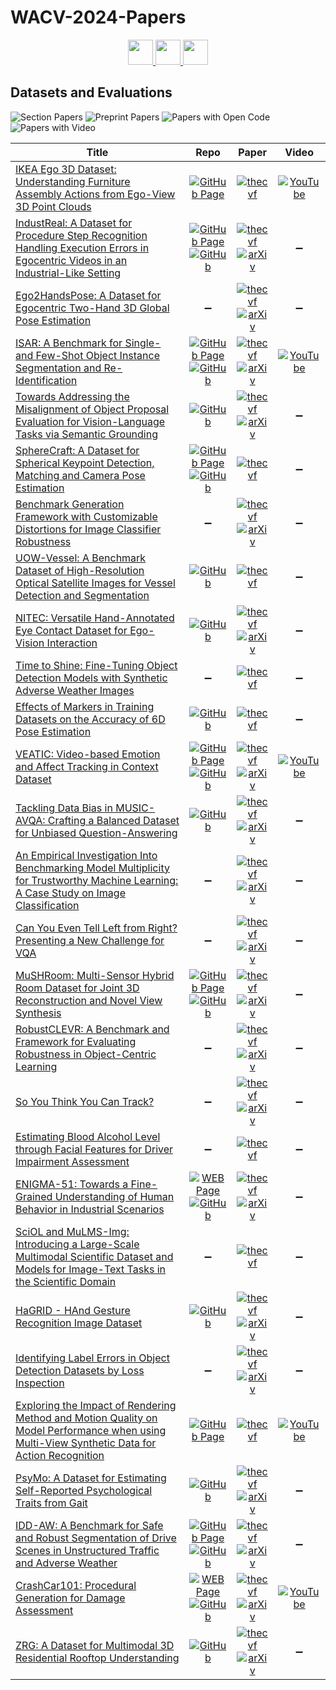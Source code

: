 # WACV-2024-Papers

<div align="center">
    <a href="https://github.com/DmitryRyumin/WACV-2024-Papers/blob/main/sections/computational_photography_image_and_video_synthesis.md">
        <img src="https://cdn.jsdelivr.net/gh/DmitryRyumin/NewEraAI-Papers@main/images/left.svg" width="40" alt="" />
    </a>
    <a href="https://github.com/DmitryRyumin/WACV-2024-Papers/">
        <img src="https://cdn.jsdelivr.net/gh/DmitryRyumin/NewEraAI-Papers@main/images/home.svg" width="40" alt="" />
    </a>
    <a href="https://github.com/DmitryRyumin/WACV-2024-Papers/blob/main/sections/explainable_fair_accountable-privacy-preserving.md">
        <img src="https://cdn.jsdelivr.net/gh/DmitryRyumin/NewEraAI-Papers@main/images/right.svg" width="40" alt="" />
    </a>
</div>

## Datasets and Evaluations

![Section Papers](https://img.shields.io/badge/Section%20Papers-28-42BA16) ![Preprint Papers](https://img.shields.io/badge/Preprint%20Papers-20-b31b1b) ![Papers with Open Code](https://img.shields.io/badge/Papers%20with%20Open%20Code-16-1D7FBF) ![Papers with Video](https://img.shields.io/badge/Papers%20with%20Video-5-FF0000)

| **Title** | **Repo** | **Paper** | **Video** |
|-----------|:--------:|:---------:|:---------:|
| [IKEA Ego 3D Dataset: Understanding Furniture Assembly Actions from Ego-View 3D Point Clouds](https://openaccess.thecvf.com/content/WACV2024/html/Ben-Shabat_IKEA_Ego_3D_Dataset_Understanding_Furniture_Assembly_Actions_From_Ego-View_WACV_2024_paper.html) | [![GitHub Page](https://img.shields.io/badge/GitHub-Page-159957.svg)](https://sitzikbs.github.io/IKEAEgo3D.github.io/) | [![thecvf](https://img.shields.io/badge/pdf-thecvf-7395C5.svg)](https://openaccess.thecvf.com/content/WACV2024/papers/Ben-Shabat_IKEA_Ego_3D_Dataset_Understanding_Furniture_Assembly_Actions_From_Ego-View_WACV_2024_paper.pdf) | [![YouTube](https://img.shields.io/badge/YouTube-%23FF0000.svg?style=for-the-badge&logo=YouTube&logoColor=white)](https://www.youtube.com/watch?v=8e3WeMv6vJY) |
| [IndustReal: A Dataset for Procedure Step Recognition Handling Execution Errors in Egocentric Videos in an Industrial-Like Setting](https://openaccess.thecvf.com/content/WACV2024/html/Schoonbeek_IndustReal_A_Dataset_for_Procedure_Step_Recognition_Handling_Execution_Errors_WACV_2024_paper.html) | [![GitHub Page](https://img.shields.io/badge/GitHub-Page-159957.svg)](https://timschoonbeek.github.io/industreal.html) <br /> [![GitHub](https://img.shields.io/github/stars/TimSchoonbeek/IndustReal?style=flat)](https://github.com/TimSchoonbeek/IndustReal) | [![thecvf](https://img.shields.io/badge/pdf-thecvf-7395C5.svg)](https://openaccess.thecvf.com/content/WACV2024/papers/Schoonbeek_IndustReal_A_Dataset_for_Procedure_Step_Recognition_Handling_Execution_Errors_WACV_2024_paper.pdf) <br /> [![arXiv](https://img.shields.io/badge/arXiv-2310.17323-b31b1b.svg)](http://arxiv.org/abs/2310.17323) | :heavy_minus_sign: |
| [Ego2HandsPose: A Dataset for Egocentric Two-Hand 3D Global Pose Estimation](https://openaccess.thecvf.com/content/WACV2024/html/Lin_Ego2HandsPose_A_Dataset_for_Egocentric_Two-Hand_3D_Global_Pose_Estimation_WACV_2024_paper.html) | :heavy_minus_sign: | [![thecvf](https://img.shields.io/badge/pdf-thecvf-7395C5.svg)](https://openaccess.thecvf.com/content/WACV2024/papers/Lin_Ego2HandsPose_A_Dataset_for_Egocentric_Two-Hand_3D_Global_Pose_Estimation_WACV_2024_paper.pdf) <br /> [![arXiv](https://img.shields.io/badge/arXiv-2206.04927-b31b1b.svg)](http://arxiv.org/abs/2206.04927) | :heavy_minus_sign: |
| [ISAR: A Benchmark for Single- and Few-Shot Object Instance Segmentation and Re-Identification](https://openaccess.thecvf.com/content/WACV2024/html/Gorlo_ISAR_A_Benchmark_for_Single-_and_Few-Shot_Object_Instance_Segmentation_WACV_2024_paper.html) | [![GitHub Page](https://img.shields.io/badge/GitHub-Page-159957.svg)](https://nicogorlo.github.io/isar_wacv24/) <br /> [![GitHub](https://img.shields.io/github/stars/nicogorlo/isar?style=flat)](https://github.com/nicogorlo/isar) | [![thecvf](https://img.shields.io/badge/pdf-thecvf-7395C5.svg)](https://openaccess.thecvf.com/content/WACV2024/papers/Gorlo_ISAR_A_Benchmark_for_Single-_and_Few-Shot_Object_Instance_Segmentation_WACV_2024_paper.pdf) <br /> [![arXiv](https://img.shields.io/badge/arXiv-2311.02734-b31b1b.svg)](http://arxiv.org/abs/2311.02734) | [![YouTube](https://img.shields.io/badge/YouTube-%23FF0000.svg?style=for-the-badge&logo=YouTube&logoColor=white)](https://www.youtube.com/watch?v=vMuwoziD3qc) |
| [Towards Addressing the Misalignment of Object Proposal Evaluation for Vision-Language Tasks via Semantic Grounding](https://openaccess.thecvf.com/content/WACV2024/html/Feinglass_Towards_Addressing_the_Misalignment_of_Object_Proposal_Evaluation_for_Vision-Language_WACV_2024_paper.html) | [![GitHub](https://img.shields.io/github/stars/JoshuaFeinglass/VL-detector-eval?style=flat)](https://github.com/JoshuaFeinglass/VL-detector-eval) | [![thecvf](https://img.shields.io/badge/pdf-thecvf-7395C5.svg)](https://openaccess.thecvf.com/content/WACV2024/papers/Feinglass_Towards_Addressing_the_Misalignment_of_Object_Proposal_Evaluation_for_Vision-Language_WACV_2024_paper.pdf) <br /> [![arXiv](https://img.shields.io/badge/arXiv-2309.00215-b31b1b.svg)](http://arxiv.org/abs/2309.00215) | :heavy_minus_sign: |
| [SphereCraft: A Dataset for Spherical Keypoint Detection, Matching and Camera Pose Estimation](https://openaccess.thecvf.com/content/WACV2024/html/Gava_SphereCraft_A_Dataset_for_Spherical_Keypoint_Detection_Matching_and_Camera_WACV_2024_paper.html) | [![GitHub Page](https://img.shields.io/badge/GitHub-Page-159957.svg)](https://dfki.github.io/spherecraftweb/) <br /> [![GitHub](https://img.shields.io/github/stars/DFKI/spherecrafthub?style=flat)](https://github.com/DFKI/spherecrafthub) | [![thecvf](https://img.shields.io/badge/pdf-thecvf-7395C5.svg)](https://openaccess.thecvf.com/content/WACV2024/papers/Gava_SphereCraft_A_Dataset_for_Spherical_Keypoint_Detection_Matching_and_Camera_WACV_2024_paper.pdf) | :heavy_minus_sign: |
| [Benchmark Generation Framework with Customizable Distortions for Image Classifier Robustness](Sarkar_Benchmark_Generation_Framework_With_Customizable_Distortions_for_Image_Classifier_Robustness_WACV_2024_paper) | :heavy_minus_sign: | [![thecvf](https://img.shields.io/badge/pdf-thecvf-7395C5.svg)](https://openaccess.thecvf.com/content/WACV2024/papers/Sarkar_Benchmark_Generation_Framework_With_Customizable_Distortions_for_Image_Classifier_Robustness_WACV_2024_paper.pdf) <br /> [![arXiv](https://img.shields.io/badge/arXiv-2310.18626-b31b1b.svg)](http://arxiv.org/abs/2310.18626) | :heavy_minus_sign: |
| [UOW-Vessel: A Benchmark Dataset of High-Resolution Optical Satellite Images for Vessel Detection and Segmentation](https://openaccess.thecvf.com/content/WACV2024/html/Bui_UOW-Vessel_A_Benchmark_Dataset_of_High-Resolution_Optical_Satellite_Images_for_WACV_2024_paper.html) | [![GitHub](https://img.shields.io/github/stars/yangdi-cv/UOW-Vessel?style=flat)](https://github.com/yangdi-cv/UOW-Vessel) | [![thecvf](https://img.shields.io/badge/pdf-thecvf-7395C5.svg)](https://openaccess.thecvf.com/content/WACV2024/papers/Bui_UOW-Vessel_A_Benchmark_Dataset_of_High-Resolution_Optical_Satellite_Images_for_WACV_2024_paper.pdf) | :heavy_minus_sign: |
| [NITEC: Versatile Hand-Annotated Eye Contact Dataset for Ego-Vision Interaction](https://openaccess.thecvf.com/content/WACV2024/html/Hempel_NITEC_Versatile_Hand-Annotated_Eye_Contact_Dataset_for_Ego-Vision_Interaction_WACV_2024_paper.html) | [![GitHub](https://img.shields.io/github/stars/thohemp/nitec?style=flat)](https://github.com/thohemp/nitec) | [![thecvf](https://img.shields.io/badge/pdf-thecvf-7395C5.svg)](https://openaccess.thecvf.com/content/WACV2024/papers/Hempel_NITEC_Versatile_Hand-Annotated_Eye_Contact_Dataset_for_Ego-Vision_Interaction_WACV_2024_paper.pdf) <br /> [![arXiv](https://img.shields.io/badge/arXiv-2311.04505-b31b1b.svg)](http://arxiv.org/abs/2311.04505) | :heavy_minus_sign: |
| [Time to Shine: Fine-Tuning Object Detection Models with Synthetic Adverse Weather Images](https://openaccess.thecvf.com/content/WACV2024/html/Rothmeier_Time_To_Shine_Fine-Tuning_Object_Detection_Models_With_Synthetic_Adverse_WACV_2024_paper.html) | :heavy_minus_sign: | [![thecvf](https://img.shields.io/badge/pdf-thecvf-7395C5.svg)](https://openaccess.thecvf.com/content/WACV2024/papers/Rothmeier_Time_To_Shine_Fine-Tuning_Object_Detection_Models_With_Synthetic_Adverse_WACV_2024_paper.pdf) | :heavy_minus_sign: |
| [Effects of Markers in Training Datasets on the Accuracy of 6D Pose Estimation](https://openaccess.thecvf.com/content/WACV2024/html/Rosskamp_Effects_of_Markers_in_Training_Datasets_on_the_Accuracy_of_WACV_2024_paper.html) | [![GitHub](https://img.shields.io/github/stars/JHRosskamp/6DPoseDataGenTools?style=flat)](https://github.com/JHRosskamp/6DPoseDataGenTools) | [![thecvf](https://img.shields.io/badge/pdf-thecvf-7395C5.svg)](https://openaccess.thecvf.com/content/WACV2024/papers/Rosskamp_Effects_of_Markers_in_Training_Datasets_on_the_Accuracy_of_WACV_2024_paper.pdf) | :heavy_minus_sign: |
| [VEATIC: Video-based Emotion and Affect Tracking in Context Dataset](https://openaccess.thecvf.com/content/WACV2024/html/Ren_VEATIC_Video-Based_Emotion_and_Affect_Tracking_in_Context_Dataset_WACV_2024_paper.html) | [![GitHub Page](https://img.shields.io/badge/GitHub-Page-159957.svg)](https://veatic.github.io/) <br /> [![GitHub](https://img.shields.io/github/stars/AlbusPeter/VEATIC?style=flat)](https://github.com/AlbusPeter/VEATIC) | [![thecvf](https://img.shields.io/badge/pdf-thecvf-7395C5.svg)](https://openaccess.thecvf.com/content/WACV2024/papers/Ren_VEATIC_Video-Based_Emotion_and_Affect_Tracking_in_Context_Dataset_WACV_2024_paper.pdf) <br /> [![arXiv](https://img.shields.io/badge/arXiv-2309.06745-b31b1b.svg)](http://arxiv.org/abs/2309.06745) | [![YouTube](https://img.shields.io/badge/YouTube-%23FF0000.svg?style=for-the-badge&logo=YouTube&logoColor=white)](https://www.youtube.com/watch?v=xHq9K5PT888) |
| [Tackling Data Bias in MUSIC-AVQA: Crafting a Balanced Dataset for Unbiased Question-Answering](https://openaccess.thecvf.com/content/WACV2024/html/Liu_Tackling_Data_Bias_in_MUSIC-AVQA_Crafting_a_Balanced_Dataset_for_WACV_2024_paper.html) | [![GitHub](https://img.shields.io/github/stars/DragonLiu1995/MUSIC-AVQA-v2.0?style=flat)](https://github.com/DragonLiu1995/MUSIC-AVQA-v2.0) | [![thecvf](https://img.shields.io/badge/pdf-thecvf-7395C5.svg)](https://openaccess.thecvf.com/content/WACV2024/papers/Liu_Tackling_Data_Bias_in_MUSIC-AVQA_Crafting_a_Balanced_Dataset_for_WACV_2024_paper.pdf) <br /> [![arXiv](https://img.shields.io/badge/arXiv-2310.06238-b31b1b.svg)](http://arxiv.org/abs/2310.06238) | :heavy_minus_sign: |
| [An Empirical Investigation Into Benchmarking Model Multiplicity for Trustworthy Machine Learning: A Case Study on Image Classification](https://openaccess.thecvf.com/content/WACV2024/html/Ganesh_An_Empirical_Investigation_Into_Benchmarking_Model_Multiplicity_for_Trustworthy_Machine_WACV_2024_paper.html) | :heavy_minus_sign: | [![thecvf](https://img.shields.io/badge/pdf-thecvf-7395C5.svg)](https://openaccess.thecvf.com/content/WACV2024/papers/Ganesh_An_Empirical_Investigation_Into_Benchmarking_Model_Multiplicity_for_Trustworthy_Machine_WACV_2024_paper.pdf) <br /> [![arXiv](https://img.shields.io/badge/arXiv-2311.14859-b31b1b.svg)](http://arxiv.org/abs/2311.14859) | :heavy_minus_sign: |
| [Can You Even Tell Left from Right? Presenting a New Challenge for VQA](https://openaccess.thecvf.com/content/WACV2024/html/Venkataraman_Can_You_Even_Tell_Left_From_Right_Presenting_a_New_WACV_2024_paper.html) | :heavy_minus_sign: | [![thecvf](https://img.shields.io/badge/pdf-thecvf-7395C5.svg)](https://openaccess.thecvf.com/content/WACV2024/papers/Venkataraman_Can_You_Even_Tell_Left_From_Right_Presenting_a_New_WACV_2024_paper.pdf) <br /> [![arXiv](https://img.shields.io/badge/arXiv-2203.07664-b31b1b.svg)](http://arxiv.org/abs/2203.07664) | :heavy_minus_sign: |
| [MuSHRoom: Multi-Sensor Hybrid Room Dataset for Joint 3D Reconstruction and Novel View Synthesis](https://openaccess.thecvf.com/content/WACV2024/html/Ren_MuSHRoom_Multi-Sensor_Hybrid_Room_Dataset_for_Joint_3D_Reconstruction_and_WACV_2024_paper.html) | [![GitHub Page](https://img.shields.io/badge/GitHub-Page-159957.svg)](https://xuqianren.github.io/publications/MuSHRoom/) <br /> [![GitHub](https://img.shields.io/github/stars/TUTvision/MuSHRoom?style=flat)](https://github.com/TUTvision/MuSHRoom) | [![thecvf](https://img.shields.io/badge/pdf-thecvf-7395C5.svg)](https://openaccess.thecvf.com/content/WACV2024/papers/Ren_MuSHRoom_Multi-Sensor_Hybrid_Room_Dataset_for_Joint_3D_Reconstruction_and_WACV_2024_paper.pdf) <br /> [![arXiv](https://img.shields.io/badge/arXiv-2311.02778-b31b1b.svg)](http://arxiv.org/abs/2311.02778) | :heavy_minus_sign: |
| [RobustCLEVR: A Benchmark and Framework for Evaluating Robustness in Object-Centric Learning](https://openaccess.thecvf.com/content/WACV2024/html/Drenkow_RobustCLEVR_A_Benchmark_and_Framework_for_Evaluating_Robustness_in_Object-Centric_WACV_2024_paper.html) | :heavy_minus_sign: | [![thecvf](https://img.shields.io/badge/pdf-thecvf-7395C5.svg)](https://openaccess.thecvf.com/content/WACV2024/papers/Drenkow_RobustCLEVR_A_Benchmark_and_Framework_for_Evaluating_Robustness_in_Object-Centric_WACV_2024_paper.pdf) <br /> [![arXiv](https://img.shields.io/badge/arXiv-2308.14899-b31b1b.svg)](http://arxiv.org/abs/2308.14899) | :heavy_minus_sign: |
| [So You Think You Can Track?](https://openaccess.thecvf.com/content/WACV2024/html/Gloudemans_So_You_Think_You_Can_Track_WACV_2024_paper.html) | :heavy_minus_sign: | [![thecvf](https://img.shields.io/badge/pdf-thecvf-7395C5.svg)](https://openaccess.thecvf.com/content/WACV2024/papers/Gloudemans_So_You_Think_You_Can_Track_WACV_2024_paper.pdf) <br /> [![arXiv](https://img.shields.io/badge/arXiv-2309.07268-b31b1b.svg)](http://arxiv.org/abs/2309.07268) | :heavy_minus_sign: |
| [Estimating Blood Alcohol Level through Facial Features for Driver Impairment Assessment](https://openaccess.thecvf.com/content/WACV2024/html/Keshtkaran_Estimating_Blood_Alcohol_Level_Through_Facial_Features_for_Driver_Impairment_WACV_2024_paper.html) | :heavy_minus_sign: | [![thecvf](https://img.shields.io/badge/pdf-thecvf-7395C5.svg)](https://openaccess.thecvf.com/content/WACV2024/papers/Keshtkaran_Estimating_Blood_Alcohol_Level_Through_Facial_Features_for_Driver_Impairment_WACV_2024_paper.pdf) | :heavy_minus_sign: |
| [ENIGMA-51: Towards a Fine-Grained Understanding of Human Behavior in Industrial Scenarios](https://openaccess.thecvf.com/content/WACV2024/html/Ragusa_ENIGMA-51_Towards_a_Fine-Grained_Understanding_of_Human_Behavior_in_Industrial_WACV_2024_paper.html) | [![WEB Page](https://img.shields.io/badge/WEB-Page-159957.svg)](https://iplab.dmi.unict.it/ENIGMA-51/) <br /> [![GitHub](https://img.shields.io/github/stars/fpv-iplab/ENIGMA-51?style=flat)](https://github.com/fpv-iplab/ENIGMA-51) | [![thecvf](https://img.shields.io/badge/pdf-thecvf-7395C5.svg)](https://openaccess.thecvf.com/content/WACV2024/papers/Ragusa_ENIGMA-51_Towards_a_Fine-Grained_Understanding_of_Human_Behavior_in_Industrial_WACV_2024_paper.pdf) <br /> [![arXiv](https://img.shields.io/badge/arXiv-2309.14809-b31b1b.svg)](http://arxiv.org/abs/2309.14809) | :heavy_minus_sign: |
| [SciOL and MuLMS-Img: Introducing a Large-Scale Multimodal Scientific Dataset and Models for Image-Text Tasks in the Scientific Domain](https://openaccess.thecvf.com/content/WACV2024/html/Tarsi_SciOL_and_MuLMS-Img_Introducing_a_Large-Scale_Multimodal_Scientific_Dataset_and_WACV_2024_paper.html) | :heavy_minus_sign: | [![thecvf](https://img.shields.io/badge/pdf-thecvf-7395C5.svg)](https://openaccess.thecvf.com/content/WACV2024/papers/Tarsi_SciOL_and_MuLMS-Img_Introducing_a_Large-Scale_Multimodal_Scientific_Dataset_and_WACV_2024_paper.pdf) | :heavy_minus_sign: |
| [HaGRID - HAnd Gesture Recognition Image Dataset](https://openaccess.thecvf.com/content/WACV2024/html/Kapitanov_HaGRID_--_HAnd_Gesture_Recognition_Image_Dataset_WACV_2024_paper.html) | [![GitHub](https://img.shields.io/github/stars/hukenovs/hagrid?style=flat)](https://github.com/hukenovs/hagrid) | [![thecvf](https://img.shields.io/badge/pdf-thecvf-7395C5.svg)](https://openaccess.thecvf.com/content/WACV2024/papers/Kapitanov_HaGRID_--_HAnd_Gesture_Recognition_Image_Dataset_WACV_2024_paper.pdf) <br /> [![arXiv](https://img.shields.io/badge/arXiv-2206.08219-b31b1b.svg)](http://arxiv.org/abs/2206.08219) | :heavy_minus_sign: |
| [Identifying Label Errors in Object Detection Datasets by Loss Inspection](https://openaccess.thecvf.com/content/WACV2024/html/Schubert_Identifying_Label_Errors_in_Object_Detection_Datasets_by_Loss_Inspection_WACV_2024_paper.html) | :heavy_minus_sign: | [![thecvf](https://img.shields.io/badge/pdf-thecvf-7395C5.svg)](https://openaccess.thecvf.com/content/WACV2024/papers/Schubert_Identifying_Label_Errors_in_Object_Detection_Datasets_by_Loss_Inspection_WACV_2024_paper.pdf) <br /> [![arXiv](https://img.shields.io/badge/arXiv-2303.06999-b31b1b.svg)](http://arxiv.org/abs/2303.06999) | :heavy_minus_sign: |
| [Exploring the Impact of Rendering Method and Motion Quality on Model Performance when using Multi-View Synthetic Data for Action Recognition](https://openaccess.thecvf.com/content/WACV2024/html/Panev_Exploring_the_Impact_of_Rendering_Method_and_Motion_Quality_on_WACV_2024_paper.html) | [![GitHub Page](https://img.shields.io/badge/GitHub-Page-159957.svg)](https://humansensinglab.github.io/REMAG/) | [![thecvf](https://img.shields.io/badge/pdf-thecvf-7395C5.svg)](https://openaccess.thecvf.com/content/WACV2024/papers/Panev_Exploring_the_Impact_of_Rendering_Method_and_Motion_Quality_on_WACV_2024_paper.pdf) | [![YouTube](https://img.shields.io/badge/YouTube-%23FF0000.svg?style=for-the-badge&logo=YouTube&logoColor=white)](https://www.youtube.com/watch?v=hDlpJMyibBQ) |
| [PsyMo: A Dataset for Estimating Self-Reported Psychological Traits from Gait](https://openaccess.thecvf.com/content/WACV2024/html/Cosma_PsyMo_A_Dataset_for_Estimating_Self-Reported_Psychological_Traits_From_Gait_WACV_2024_paper.html) | [![GitHub](https://img.shields.io/github/stars/cosmaadrian/psymo?style=flat)](https://github.com/cosmaadrian/psymo) | [![thecvf](https://img.shields.io/badge/pdf-thecvf-7395C5.svg)](https://openaccess.thecvf.com/content/WACV2024/papers/Cosma_PsyMo_A_Dataset_for_Estimating_Self-Reported_Psychological_Traits_From_Gait_WACV_2024_paper.pdf) <br /> [![arXiv](https://img.shields.io/badge/arXiv-2308.10631-b31b1b.svg)](http://arxiv.org/abs/2308.10631) | :heavy_minus_sign: |
| [IDD-AW: A Benchmark for Safe and Robust Segmentation of Drive Scenes in Unstructured Traffic and Adverse Weather](https://openaccess.thecvf.com/content/WACV2024/html/Shaik_IDD-AW_A_Benchmark_for_Safe_and_Robust_Segmentation_of_Drive_WACV_2024_paper.html) | [![GitHub Page](https://img.shields.io/badge/GitHub-Page-159957.svg)](https://iddaw.github.io/) <br /> [![GitHub](https://img.shields.io/github/stars/Furqan7007/IDDAW_kit?style=flat)](https://github.com/Furqan7007/IDDAW_kit) | [![thecvf](https://img.shields.io/badge/pdf-thecvf-7395C5.svg)](https://openaccess.thecvf.com/content/WACV2024/papers/Shaik_IDD-AW_A_Benchmark_for_Safe_and_Robust_Segmentation_of_Drive_WACV_2024_paper.pdf) <br /> [![arXiv](https://img.shields.io/badge/arXiv-2311.14459-b31b1b.svg)](http://arxiv.org/abs/2311.14459) | :heavy_minus_sign: |
| [CrashCar101: Procedural Generation for Damage Assessment](https://openaccess.thecvf.com/content/WACV2024/html/Parslov_CrashCar101_Procedural_Generation_for_Damage_Assessment_WACV_2024_paper.html) | [![WEB Page](https://img.shields.io/badge/WEB-Page-159957.svg)](https://crashcar.compute.dtu.dk/) <br /> [![GitHub](https://img.shields.io/github/stars/JensPars/CrashCar_procedural_generation?style=flat)](https://github.com/JensPars/CrashCar_procedural_generation) | [![thecvf](https://img.shields.io/badge/pdf-thecvf-7395C5.svg)](https://openaccess.thecvf.com/content/WACV2024/papers/Parslov_CrashCar101_Procedural_Generation_for_Damage_Assessment_WACV_2024_paper.pdf) <br /> [![arXiv](https://img.shields.io/badge/arXiv-2311.06536-b31b1b.svg)](http://arxiv.org/abs/2311.06536) | [![YouTube](https://img.shields.io/badge/YouTube-%23FF0000.svg?style=for-the-badge&logo=YouTube&logoColor=white)](https://www.youtube.com/watch?v=EJJ7rtoNEd8) |
| [ZRG: A Dataset for Multimodal 3D Residential Rooftop Understanding](https://openaccess.thecvf.com/content/WACV2024/html/Corley_ZRG_A_Dataset_for_Multimodal_3D_Residential_Rooftop_Understanding_WACV_2024_paper.html) | [![GitHub](https://img.shields.io/github/stars/isaaccorley/zrg-dataset?style=flat)](https://github.com/isaaccorley/zrg-dataset) | [![thecvf](https://img.shields.io/badge/pdf-thecvf-7395C5.svg)](https://openaccess.thecvf.com/content/WACV2024/papers/Corley_ZRG_A_Dataset_for_Multimodal_3D_Residential_Rooftop_Understanding_WACV_2024_paper.pdf) <br /> [![arXiv](https://img.shields.io/badge/arXiv-2304.13219-b31b1b.svg)](http://arxiv.org/abs/2304.13219) | :heavy_minus_sign: |
